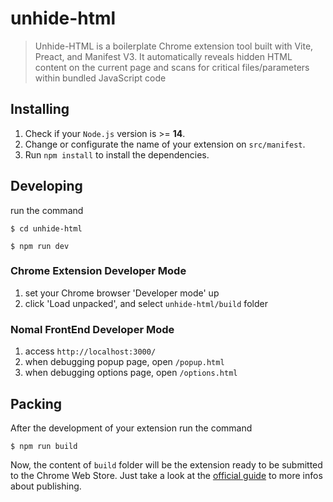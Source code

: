 # unhide-html

> Unhide-HTML is a boilerplate Chrome extension tool built with Vite, Preact, and Manifest V3. It automatically reveals hidden HTML content on the current page and scans for critical files/parameters within bundled JavaScript code

## Installing

1. Check if your `Node.js` version is >= **14**.
2. Change or configurate the name of your extension on `src/manifest`.
3. Run `npm install` to install the dependencies.

## Developing

run the command

```shell
$ cd unhide-html

$ npm run dev
```

### Chrome Extension Developer Mode

1. set your Chrome browser 'Developer mode' up
2. click 'Load unpacked', and select `unhide-html/build` folder

### Nomal FrontEnd Developer Mode

1. access `http://localhost:3000/`
2. when debugging popup page, open `/popup.html`
3. when debugging options page, open `/options.html`

## Packing

After the development of your extension run the command

```shell
$ npm run build
```

Now, the content of `build` folder will be the extension ready to be submitted to the Chrome Web Store. Just take a look at the [official guide](https://developer.chrome.com/webstore/publish) to more infos about publishing.
